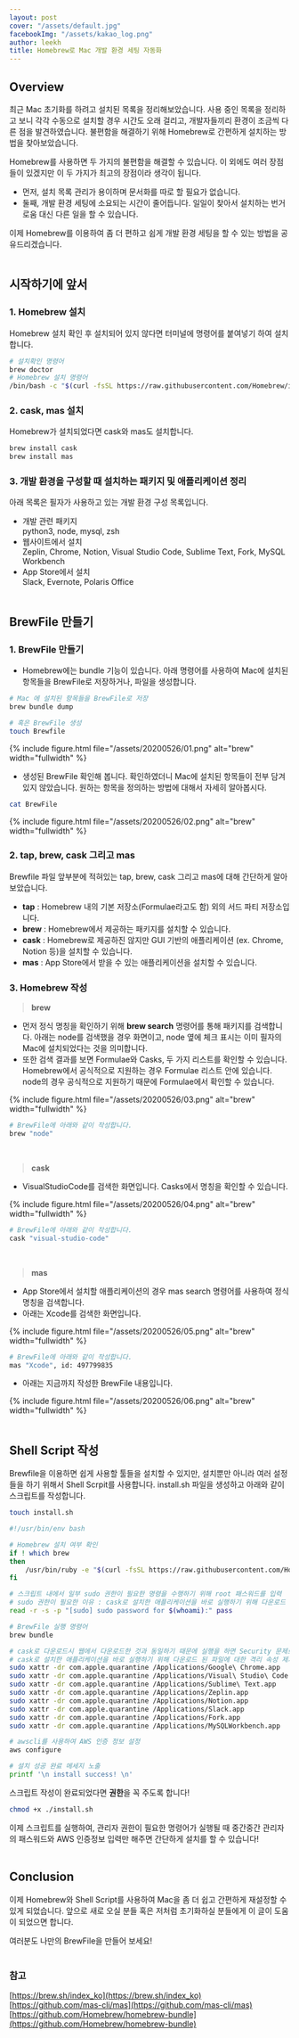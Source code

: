 ```yaml
---
layout: post
cover: "/assets/default.jpg"
facebookImg: "/assets/kakao_log.png"
author: leekh
title: Homebrew로 Mac 개발 환경 세팅 자동화
---
```


## Overview

최근 Mac 초기화를 하려고 설치된 목록을 정리해보았습니다. 사용 중인 목록을 정리하고 보니 각각 수동으로 설치할 경우 시간도 오래 걸리고, 개발자들끼리 환경이 조금씩 다른 점을 발견하였습니다. 불편함을 해결하기 위해 Homebrew로 간편하게 설치하는 방법을 찾아보았습니다.

Homebrew를 사용하면 두 가지의 불편함을 해결할 수 있습니다. 이 외에도 여러 장점들이 있겠지만 이 두 가지가 최고의 장점이라 생각이 됩니다.

- 먼저, 설치 목록 관리가 용이하며 문서화를 따로 할 필요가 없습니다.
- 둘째, 개발 환경 세팅에 소요되는 시간이 줄어듭니다. 일일이 찾아서 설치하는 번거로움 대신 다른 일을 할 수 있습니다.

이제 Homebrew를 이용하여 좀 더 편하고 쉽게 개발 환경 세팅을 할 수 있는 방법을 공유드리겠습니다.
<br /><br />

## 시작하기에 앞서

### 1. Homebrew 설치

Homebrew 설치 확인 후 설치되어 있지 않다면 터미널에 명령어를 붙여넣기 하여 설치합니다.

```bash
# 설치확인 명령어
brew doctor
# Homebrew 설치 명령어
/bin/bash -c "$(curl -fsSL https://raw.githubusercontent.com/Homebrew/install/master/install.sh)"
```

### 2. cask, mas 설치

Homebrew가 설치되었다면 cask와 mas도 설치합니다.

```bash
brew install cask
brew install mas
```

### 3. 개발 환경을 구성할 때 설치하는 패키지 및 애플리케이션 정리

아래 목록은 필자가 사용하고 있는 개발 환경 구성 목록입니다.

- 개발 관련 패키지<br />
    python3, node, mysql, zsh
- 웹사이트에서 설치<br />
    Zeplin, Chrome, Notion, Visual Studio Code, Sublime Text, Fork, MySQL Workbench
- App Store에서 설치<br />
    Slack, Evernote, Polaris Office
<br /><br />

## BrewFile 만들기

### 1. BrewFile 만들기

- Homebrew에는 bundle 기능이 있습니다. 아래 명령어를 사용하여 Mac에 설치된 항목들을 BrewFile로 저장하거나, 파일을 생성합니다.

```bash
# Mac 에 설치된 항목들을 BrewFile로 저장
brew bundle dump

# 혹은 BrewFile 생성
touch Brewfile
```

{% include figure.html file="/assets/20200526/01.png" alt="brew" width="fullwidth" %}

- 생성된 BrewFile 확인해 봅니다. 확인하였더니 Mac에 설치된 항목들이 전부 담겨있지 않았습니다. 원하는 항목을 정의하는 방법에 대해서 자세히 알아봅시다.

```bash
cat BrewFile
```

{% include figure.html file="/assets/20200526/02.png" alt="brew" width="fullwidth" %}

### 2. tap, brew, cask 그리고 mas

Brewfile 파일 앞부분에 적혀있는 tap, brew, cask 그리고 mas에 대해 간단하게 알아보았습니다.

- **tap** : Homebrew 내의 기본 저장소(Formulae라고도 함) 외의 서드 파티 저장소입니다.
- **brew** : Homebrew에서 제공하는 패키지를 설치할 수 있습니다.
- **cask** : Homebrew로 제공하진 않지만 GUI 기반의 애플리케이션 (ex. Chrome, Notion 등)을 설치할 수 있습니다.
- **mas** : App Store에서 받을 수 있는 애플리케이션을 설치할 수 있습니다.

### 3. Homebrew 작성

> **brew**

- 먼저 정식 명칭을 확인하기 위해 **brew search** 명령어를 통해 패키지를 검색합니다. 아래는 node를 검색했을 경우 화면이고, node 옆에 체크 표시는 이미 필자의 Mac에 설치되었다는 것을 의미합니다.
- 또한 검색 결과를 보면 Formulae와 Casks, 두 가지 리스트를 확인할 수 있습니다. Homebrew에서 공식적으로 지원하는 경우 Formulae 리스트 안에 있습니다. node의 경우 공식적으로 지원하기 때문에 Formulae에서 확인할 수 있습니다.

{% include figure.html file="/assets/20200526/03.png" alt="brew" width="fullwidth" %}

```bash
# BrewFile에 아래와 같이 작성합니다.
brew "node"
```
<br />

> **cask**

- VisualStudioCode를 검색한 화면입니다. Casks에서 명칭을 확인할 수 있습니다.

{% include figure.html file="/assets/20200526/04.png" alt="brew" width="fullwidth" %}

```bash
# BrewFile에 아래와 같이 작성합니다.
cask "visual-studio-code"
```
<br />

> **mas**

- App Store에서 설치할 애플리케이션의 경우 mas search 명령어를 사용하여 정식 명칭을 검색합니다.
- 아래는 Xcode를 검색한 화면입니다.

{% include figure.html file="/assets/20200526/05.png" alt="brew" width="fullwidth" %}

```bash
# BrewFile에 아래와 같이 작성합니다.
mas "Xcode", id: 497799835
```

- 아래는 지금까지 작성한 BrewFile 내용입니다.

{% include figure.html file="/assets/20200526/06.png" alt="brew" width="fullwidth" %}
<br /><br />

## Shell Script 작성

Brewfile을 이용하면 쉽게 사용할 툴들을 설치할 수 있지만, 설치뿐만 아니라 여러 설정들을 하기 위해서 Shell Scrpit를 사용합니다. install.sh 파일을 생성하고 아래와 같이 스크립트를 작성합니다.

```bash
touch install.sh
```

```bash
#!/usr/bin/env bash

# Homebrew 설치 여부 확인
if ! which brew
then
    /usr/bin/ruby -e "$(curl -fsSL https://raw.githubusercontent.com/Homebrew/install/master/install)"
fi

# 스크립트 내에서 일부 sudo 권한이 필요한 명령을 수행하기 위해 root 패스워드를 입력
# sudo 권한이 필요한 이유 : cask로 설치한 애플리케이션을 바로 실행하기 위해 다운로드 된 파일에 대한 격리 속성 제거 작업
read -r -s -p "[sudo] sudo password for $(whoami):" pass

# BrewFile 실행 명령어
brew bundle

# cask로 다운로드시 웹에서 다운로드한 것과 동일하기 때문에 실행을 하면 Security 문제로 실행되지 않음
# cask로 설치한 애플리케이션을 바로 실행하기 위해 다운로드 된 파일에 대한 격리 속성 제거 작업 명령어
sudo xattr -dr com.apple.quarantine /Applications/Google\ Chrome.app
sudo xattr -dr com.apple.quarantine /Applications/Visual\ Studio\ Code.app
sudo xattr -dr com.apple.quarantine /Applications/Sublime\ Text.app
sudo xattr -dr com.apple.quarantine /Applications/Zeplin.app
sudo xattr -dr com.apple.quarantine /Applications/Notion.app
sudo xattr -dr com.apple.quarantine /Applications/Slack.app
sudo xattr -dr com.apple.quarantine /Applications/Fork.app
sudo xattr -dr com.apple.quarantine /Applications/MySQLWorkbench.app

# awscli를 사용하여 AWS 인증 정보 설정
aws configure

# 설치 성공 완료 메세지 노출
printf '\n install success! \n'
```

스크립트 작성이 완료되었다면 **권한**을 꼭 주도록 합니다!

```bash
chmod +x ./install.sh
```

이제 스크립트를 실행하여, 관리자 권한이 필요한 명령어가 실행될 때 중간중간 관리자의 패스워드와 AWS 인증정보 입력만 해주면 간단하게 설치를 할 수 있습니다!
<br /><br />

## Conclusion

이제 Homebrew와 Shell Script를 사용하여 Mac을 좀 더 쉽고 간편하게 재설정할 수 있게 되었습니다. 앞으로 새로 오실 분들 혹은 저처럼 초기화하실 분들에게 이 글이 도움이 되었으면 합니다.

여러분도 나만의 BrewFile을 만들어 보세요!
<br /><br />

### 참고

[https://brew.sh/index_ko](https://brew.sh/index_ko)<br />
[https://github.com/mas-cli/mas](https://github.com/mas-cli/mas)<br />
[https://github.com/Homebrew/homebrew-bundle](https://github.com/Homebrew/homebrew-bundle)
